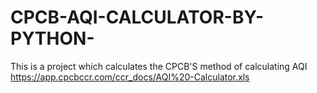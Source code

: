 # CPCB-AQI-CALCULATOR-BY-PYTHON-
This is a project which calculates the CPCB'S method of calculating AQI https://app.cpcbccr.com/ccr_docs/AQI%20-Calculator.xls
